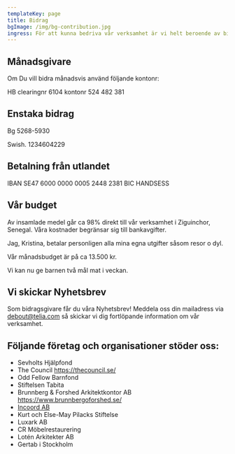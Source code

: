 ```yaml
---
templateKey: page
title: Bidrag
bgImage: /img/bg-contribution.jpg
ingress: För att kunna bedriva vår verksamhet är vi helt beroende av bidrag.
---
```

## Månadsgivare

Om Du vill bidra månadsvis använd följande kontonr: 

HB clearingnr 6104 kontonr 524 482 381

## Enstaka bidrag

Bg 5268-5930

Swish. 1234604229

## Betalning från utlandet

IBAN SE47 6000 0000 0005 2448 2381        BIC HANDSESS

## Vår budget

 Av insamlade medel går ca 98% direkt till vår verksamhet i Ziguinchor, Senegal. Våra kostnader begränsar sig till bankavgifter.

Jag, Kristina, betalar personligen alla mina egna utgifter såsom resor o dyl. 

Vår månadsbudget är på ca 13.500 kr.

Vi kan nu ge barnen två mål mat i veckan.

## Vi skickar Nyhetsbrev

Som bidragsgivare får du våra Nyhetsbrev! Meddela oss din mailadress via debout@telia.com så skickar vi dig fortlöpande information om vår verksamhet. 

## Följande företag och organisationer stöder oss:

* Sevholts Hjälpfond
* The Council         https://thecouncil.se/
* Odd Fellow Barnfond
* Stiftelsen Tabita 
* Brunnberg & Forshed Arkitektkontor AB   https://www.brunnbergoforshed.se/
* [Incoord AB](https://www.incoord.se/)
* Kurt och Else-May Pilacks Stiftelse
* Luxark AB
* CR Möbelrestaurering 
* Lotén Arkitekter AB
* Gertab i Stockholm
